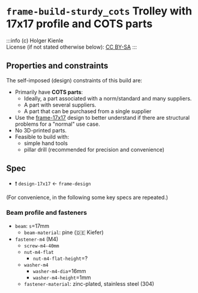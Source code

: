 # `frame-build-sturdy_cots` Trolley with 17x17 profile and COTS parts
:::info
(c) Holger Kienle  
License (if not stated otherwise below): [CC BY-SA](https://creativecommons.org/licenses/by-sa/4.0/)
:::

## Properties and constraints

The self-imposed (design) constraints of this build are:
- Primarily have **COTS parts**:
    - Ideally, a part associated with a norm/standard and many suppliers.
    - A part with several suppliers.
    - A part that can be purchased from a single supplier
- Use the [frame-17x17](/@hkienle/frame-17x17) design to better understand if there are structural problems for a "normal" use case.
- No 3D-printed parts.
- Feasible to build with:
    - simple hand tools
    - pillar drill (recommended for precision and convenience)

## Spec
- :exclamation: `design-17x17` <- `frame-design`

(For convenience, in the following some key specs are repeated.)

### Beam profile and fasteners
- `beam`: `s`=17mm
    - `beam-material`: pine (:de: Kiefer)
- `fastener-m4` (M4)
    - `screw-m4-40mm`
    - `nut-m4-flat`
        - `nut-m4-flat-height`=?
    - `washer-m4`
        - `washer-m4-dia`=16mm
        - `washer-m4-height`=1mm
    - `fastener-material`: zinc-plated, stainless steel (304)

